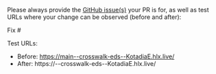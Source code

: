 Please always provide the [GitHub issue(s)](../issues) your PR is for, as well as test URLs where your change can be observed (before and after):

Fix #<gh-issue-id>

Test URLs:
- Before: https://main--crosswalk-eds--KotadiaE.hlx.live/
- After: https://<branch>--crosswalk-eds--KotadiaE.hlx.live/
